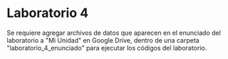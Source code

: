 # Laboratorio 4

Se requiere agregar archivos de datos que aparecen en el enunciado del laboratorio a "Mi Unidad" en Google Drive, dentro de una carpeta "laboratorio_4_enunciado" para ejecutar los códigos del laboratorio.